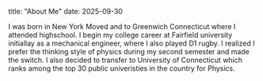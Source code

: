 title: "About Me"
date: 2025-09-30

I was born in New York Moved and to Greenwich Connecticut where I attended highschool. I begin my college career at Fairfield university initiallay as a mechanical engineer, where I also played D1 rugby. I realized I prefer the thinking style of physics during my second semester and made the switch. I also decided to transfer to University of Connecticut which ranks among the top 30 public univeristies in the country for Physics. 
